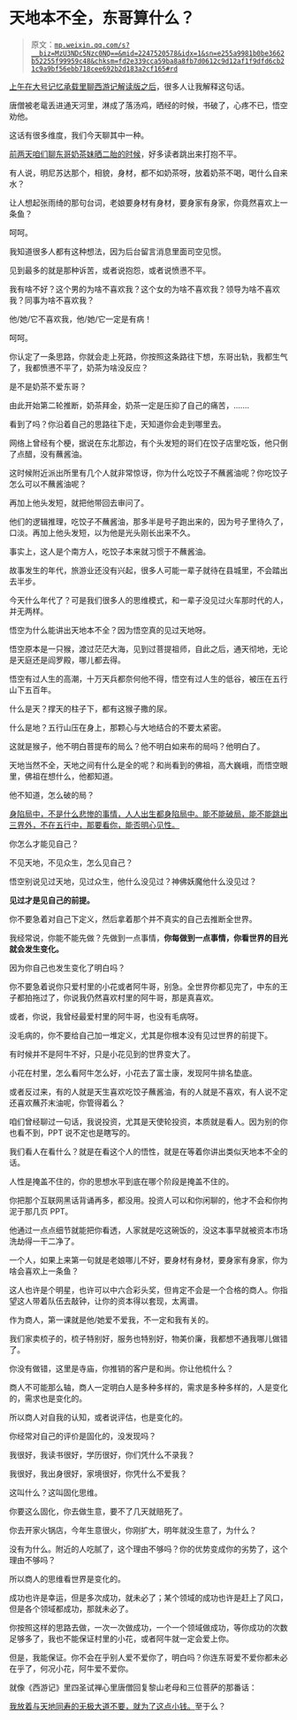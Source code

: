 # 天地本不全，东哥算什么？

> 原文：[`mp.weixin.qq.com/s?__biz=MzU3NDc5Nzc0NQ==&mid=2247520578&idx=1&sn=e255a9981b0be3662b52255f99959c48&chksm=fd2e339cca59ba8a8fb7d0612c9d12af1f9dfd6cb21c9a9bf56ebb718cee692b2d183a2cf165#rd`](http://mp.weixin.qq.com/s?__biz=MzU3NDc5Nzc0NQ==&mid=2247520578&idx=1&sn=e255a9981b0be3662b52255f99959c48&chksm=fd2e339cca59ba8a8fb7d0612c9d12af1f9dfd6cb21c9a9bf56ebb718cee692b2d183a2cf165#rd)

[上午在大号记忆承载里聊西游记解读版之后](http://mp.weixin.qq.com/s?__biz=MzU0MjYwNDU2Mw==&mid=2247508085&idx=1&sn=e523e08b47d2bc4861aa42d8f2931595&chksm=fb1acc09cc6d451fec79ef97a37fd43eed92575eb77efd7e9448b6556341f8215ee43df68472&scene=21#wechat_redirect)，很多人让我解释这句话。

唐僧被老鼋丢进通天河里，淋成了落汤鸡，晒经的时候，书破了，心疼不已，悟空劝他。

这话有很多维度，我们今天聊其中一种。 

[前两天咱们聊东哥奶茶妹晒二胎的时候](http://mp.weixin.qq.com/s?__biz=MzU3NDc5Nzc0NQ==&mid=2247520529&idx=1&sn=626f445fa1548e5158c2fc8f9a0c919b&chksm=fd2e33cfca59bad902c54624ea7bb493a5ad792d24b52b7f5387e37625b4808c28fcfab1fe80&scene=21#wechat_redirect)，好多读者跳出来打抱不平。 

有人说，明尼苏达那个，相貌，身材，都不如奶茶呀，放着奶茶不喝，喝什么自来水？ 

让人想起张雨绮的那句台词，老娘要身材有身材，要身家有身家，你竟然喜欢上一条鱼？

呵呵。 

我知道很多人都有这种想法，因为后台留言消息里面司空见惯。 

见到最多的就是那种诉苦，或者说抱怨，或者说愤懑不平。 

我有啥不好？这个男的为啥不喜欢我？这个女的为啥不喜欢我？领导为啥不喜欢我？同事为啥不喜欢我？ 

他/她/它不喜欢我，他/她/它一定是有病！

呵呵。

你认定了一条思路，你就会走上死路，你按照这条路往下想，东哥出轨，我都生气了，我都愤懑不平了，奶茶为啥没反应？ 

是不是奶茶不爱东哥？ 

由此开始第二轮推断，奶茶拜金，奶茶一定是压抑了自己的痛苦，....... 

看到了吗？你沿着自己的思路往下走，天知道你会走到哪里去。 

网络上曾经有个梗，据说在东北那边，有个头发短的哥们在饺子店里吃饭，他只倒了点醋，没有蘸酱油。 

这时候附近派出所里有几个人就非常惊讶，你为什么吃饺子不蘸酱油呢？你吃饺子怎么可以不蘸酱油呢？

再加上他头发短，就把他带回去审问了。 

他们的逻辑推理，吃饺子不蘸酱油，那多半是号子跑出来的，因为号子里待久了，口淡。再加上他头发短，以为他是光头刚长出来不久。 

事实上，这人是个南方人，吃饺子本来就习惯于不蘸酱油。

故事发生的年代，旅游业还没有兴起，很多人可能一辈子就待在县城里，不会踏出去半步。 

今天什么年代了？可是我们很多人的思维模式，和一辈子没见过火车那时代的人，并无两样。 

悟空为什么能讲出天地本不全？因为悟空真的见过天地呀。

悟空原本是一只猴，渡过茫茫大海，见到过菩提祖师，自此之后，通天彻地，无论是天庭还是阎罗殿，哪儿都去得。 

悟空有过人生的高潮，十万天兵都奈何他不得，悟空有过人生的低谷，被压在五行山下五百年。 

什么是天？撑天的柱子下，都有这猴子撒的尿。 

什么是地？五行山压在身上，那颗心与大地结合的不要太紧密。

这就是猴子，他不明白菩提布的局么？他不明白如来布的局吗？他明白了。 

天地当然不全，天地之间有什么是全的呢？和尚看到的佛祖，高大巍峨，而悟空眼里，佛祖在想什么，他都知道。 

他不知道，怎么破的局？ 

[身陷局中，不是什么悲惨的事情，人人出生都身陷局中。能不能破局，能不能跳出三界外，不在五行中，那要看你，能否明心见性。](http://mp.weixin.qq.com/s?__biz=MzU0MjYwNDU2Mw==&mid=2247508085&idx=1&sn=e523e08b47d2bc4861aa42d8f2931595&chksm=fb1acc09cc6d451fec79ef97a37fd43eed92575eb77efd7e9448b6556341f8215ee43df68472&scene=21#wechat_redirect)

你怎么才能见自己？

不见天地，不见众生，怎么见自己？

悟空别说见过天地，见过众生，他什么没见过？神佛妖魔他什么没见过？ 

**见过才是见自己的前提。** 

你不要急着对自己下定义，然后拿着那个并不真实的自己去推断全世界。 

我经常说，你能不能先做？先做到一点事情，**你每做到一点事情，你看世界的目光就会发生变化。** 

因为你自己也发生变化了明白吗？ 

你不要急着说你只爱村里的小花或者阿牛哥，别急。全世界你都见完了，中东的王子都拍拖过了，你说我仍然喜欢村里的阿牛哥，那是真喜欢。 

或者，你说，我曾经最爱村里的阿牛哥，也没有毛病呀。 

没毛病的，你不要给自己加一堆定义，尤其是你根本没有见过世界的前提下。 

有时候并不是阿牛不好，只是小花见到的世界变大了。 

小花在村里，怎么看阿牛怎么好，小花去了富士康，发现阿牛排名垫底。

或者反过来，有的人就是天生喜欢吃饺子蘸酱油，有的人就是不喜欢，有人说不定还喜欢蘸芥末油呢，你管得着么？

咱们曾经聊过一句话，我说投资，尤其是天使轮投资，本质就是看人。因为别的你也看不到，PPT 说不定也是瞎写的。

我们看人在看什么？就是在看这个人的悟性，就是在等着你讲出类似天地本不全的话。 

人性是掩盖不住的，你的思想水平到底在哪个阶段是掩盖不住的。 

你把那个互联网黑话背诵再多，都没用。投资人可以和你闲聊的，他才不会和你拘泥于那几页 PPT。 

他通过一点点细节就能把你看透，人家就是吃这碗饭的，没这本事早就被资本市场洗劫得一干二净了。 

一个人，如果上来第一句就是老娘哪儿不好，要身材有身材，要身家有身家，你为啥会喜欢上一条鱼？ 

这人也许是个明星，也许可以中六合彩头奖，但肯定不会是一个合格的商人。你指望这人带着队伍去敲钟，让你的资本得以套现，太离谱。

作为商人，第一课就是他/她爱不爱我，不一定和我有关的。 

我们家卖梳子的，梳子特别好，服务也特别好，物美价廉，我都想不通我哪儿做错了。 

你没有做错，这里是寺庙，你推销的客户是和尚。你让他梳什么？

商人不可能那么轴，商人一定明白人是多种多样的，需求是多种多样的，人是变化的，需求也是变化的。 

所以商人对自我的认知，或者说评估，也是变化的。 

你经常对自己的评价是固化的，没发现吗？ 

我很好，我读书很好，学历很好，你们凭什么不录我？ 

我很好，我出身很好，家境很好，你凭什么不爱我？ 

这叫什么？这叫固化思维。 

你要这么固化，你去做生意，要不了几天就赔死了。 

你去开家火锅店，今年生意很火，你刚扩大，明年就没生意了，为什么？ 

没有为什么。附近的人吃腻了，这个理由不够吗？你的优势变成你的劣势了，这个理由不够吗？

所以商人的思维看世界是变化的。 

成功也许是幸运，但是多次成功，就未必了；某个领域的成功也许是赶上了风口，但是各个领域都成功，那就未必了。

你按照这样的思路去做，一次一次做成功，一个一个领域做成功，等你成功的次数足够多了，我也不能保证村里的小花，或者阿牛就一定会爱上你。

但是，我能保证。你不会在乎别人爱不爱你了，明白吗？你连东哥爱不爱你都未必在乎了，何况小花，阿牛爱不爱你。

就像《西游记》里四圣试禅心里唐僧回复黎山老母和三位菩萨的那番话：

[我放着与天地同寿的无极大道不要，就为了这点小钱。](http://mp.weixin.qq.com/s?__biz=MzU0MjYwNDU2Mw==&mid=2247508085&idx=1&sn=e523e08b47d2bc4861aa42d8f2931595&chksm=fb1acc09cc6d451fec79ef97a37fd43eed92575eb77efd7e9448b6556341f8215ee43df68472&scene=21#wechat_redirect)至于么？